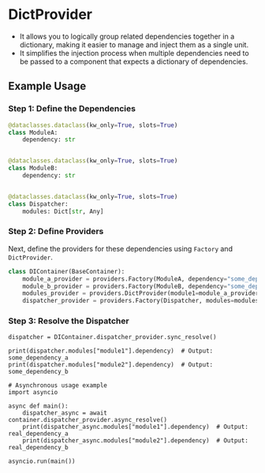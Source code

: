 
# DictProvider
- It allows you to logically group related dependencies together in a dictionary, making it easier to manage and inject them as a single unit.
- It simplifies the injection process when multiple dependencies need to be passed to a component that expects a dictionary of dependencies.

## Example Usage
### Step 1: Define the Dependencies
```python
@dataclasses.dataclass(kw_only=True, slots=True)
class ModuleA:
    dependency: str


@dataclasses.dataclass(kw_only=True, slots=True)
class ModuleB:
    dependency: str


@dataclasses.dataclass(kw_only=True, slots=True)
class Dispatcher:
    modules: Dict[str, Any]

```
### Step 2: Define Providers
Next, define the providers for these dependencies using `Factory` and `DictProvider`.

```python
class DIContainer(BaseContainer):
    module_a_provider = providers.Factory(ModuleA, dependency="some_dependency_a")
    module_b_provider = providers.Factory(ModuleB, dependency="some_dependency_b")
    modules_provider = providers.DictProvider(module1=module_a_provider, module2=module_b_provider)
    dispatcher_provider = providers.Factory(Dispatcher, modules=modules_provider)
```

### Step 3: Resolve the Dispatcher
```
dispatcher = DIContainer.dispatcher_provider.sync_resolve()

print(dispatcher.modules["module1"].dependency)  # Output: some_dependency_a
print(dispatcher.modules["module2"].dependency)  # Output: some_dependency_b

# Asynchronous usage example
import asyncio

async def main():
    dispatcher_async = await container.dispatcher_provider.async_resolve()
    print(dispatcher_async.modules["module1"].dependency)  # Output: real_dependency_a
    print(dispatcher_async.modules["module2"].dependency)  # Output: real_dependency_b

asyncio.run(main())
```